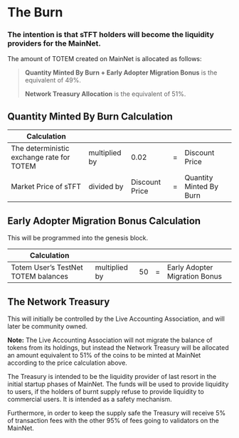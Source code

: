# The Burn 

### The intention is that sTFT holders will become the liquidity providers for the MainNet. 

The amount of TOTEM created on MainNet is allocated as follows:

> **Quantity Minted By Burn + Early Adopter Migration Bonus** is the equivalent of 49%.
>
> **Network Treasury Allocation** is the equivalent of 51%.

## Quantity Minted By Burn Calculation

| Calculation                             |               |                |  |                        |
|-----------------------------------------|---------------|----------------|--|------------------------|
| The deterministic exchange rate for TOTEM | multiplied by | 0.02           | = | Discount Price           |
| Market Price of sTFT                    | divided by    | Discount Price | = | Quantity Minted By Burn |


## Early Adopter Migration Bonus Calculation

This will be programmed into the genesis block.

| Calculation                             |               |                | |                         |
|-----------------------------------------|---------------|----------------|-|-------------------------|
| Totem User’s TestNet TOTEM balances | multiplied by | 50 | = |         Early Adopter Migration Bonus           |


## The Network Treasury

This will initially be controlled by the Live Accounting Association, and will later be community owned. 

**Note:** The Live Accounting Association will not migrate the balance of tokens from its holdings, but instead the Network Treasury will be allocated an amount equivalent to 51% of the coins to be minted at MainNet according to the price calculation above.

The Treasury is intended to be the liquidity provider of last resort in the initial startup phases of MainNet. The funds will be used to provide liquidity to users, if the holders of burnt supply refuse to provide liquidity to commercial users. It is intended as a safety mechanism.

Furthermore, in order to keep the supply safe the Treasury will receive 5% of transaction fees with the other 95% of fees going to validators on the MainNet.